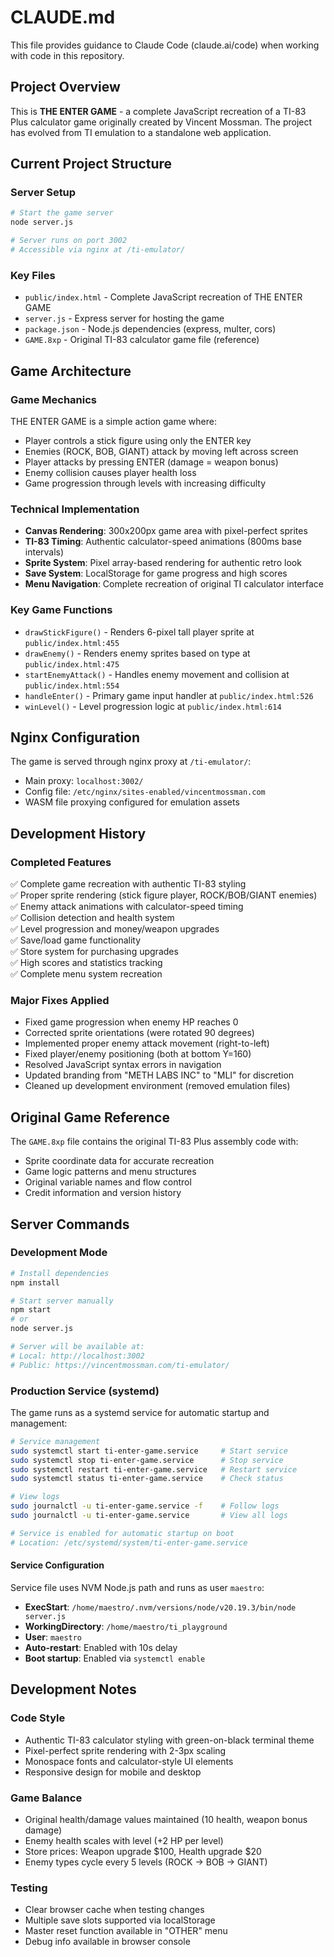 # CLAUDE.md

This file provides guidance to Claude Code (claude.ai/code) when working with code in this repository.

## Project Overview

This is **THE ENTER GAME** - a complete JavaScript recreation of a TI-83 Plus calculator game originally created by Vincent Mossman. The project has evolved from TI emulation to a standalone web application.

## Current Project Structure

### Server Setup
```bash
# Start the game server
node server.js

# Server runs on port 3002
# Accessible via nginx at /ti-emulator/
```

### Key Files
- `public/index.html` - Complete JavaScript recreation of THE ENTER GAME
- `server.js` - Express server for hosting the game
- `package.json` - Node.js dependencies (express, multer, cors)
- `GAME.8xp` - Original TI-83 calculator game file (reference)

## Game Architecture

### Game Mechanics
THE ENTER GAME is a simple action game where:
- Player controls a stick figure using only the ENTER key
- Enemies (ROCK, BOB, GIANT) attack by moving left across screen
- Player attacks by pressing ENTER (damage = weapon bonus)
- Enemy collision causes player health loss
- Game progression through levels with increasing difficulty

### Technical Implementation
- **Canvas Rendering**: 300x200px game area with pixel-perfect sprites
- **TI-83 Timing**: Authentic calculator-speed animations (800ms base intervals)
- **Sprite System**: Pixel array-based rendering for authentic retro look
- **Save System**: LocalStorage for game progress and high scores
- **Menu Navigation**: Complete recreation of original TI calculator interface

### Key Game Functions
- `drawStickFigure()` - Renders 6-pixel tall player sprite at `public/index.html:455`
- `drawEnemy()` - Renders enemy sprites based on type at `public/index.html:475`
- `startEnemyAttack()` - Handles enemy movement and collision at `public/index.html:554`
- `handleEnter()` - Primary game input handler at `public/index.html:526`
- `winLevel()` - Level progression logic at `public/index.html:614`

## Nginx Configuration

The game is served through nginx proxy at `/ti-emulator/`:
- Main proxy: `localhost:3002/` 
- Config file: `/etc/nginx/sites-enabled/vincentmossman.com`
- WASM file proxying configured for emulation assets

## Development History

### Completed Features
✅ Complete game recreation with authentic TI-83 styling  
✅ Proper sprite rendering (stick figure player, ROCK/BOB/GIANT enemies)  
✅ Enemy attack animations with calculator-speed timing  
✅ Collision detection and health system  
✅ Level progression and money/weapon upgrades  
✅ Save/load game functionality  
✅ Store system for purchasing upgrades  
✅ High scores and statistics tracking  
✅ Complete menu system recreation  

### Major Fixes Applied
- Fixed game progression when enemy HP reaches 0
- Corrected sprite orientations (were rotated 90 degrees)
- Implemented proper enemy attack movement (right-to-left)
- Fixed player/enemy positioning (both at bottom Y=160)
- Resolved JavaScript syntax errors in navigation
- Updated branding from "METH LABS INC" to "MLI" for discretion
- Cleaned up development environment (removed emulation files)

## Original Game Reference

The `GAME.8xp` file contains the original TI-83 Plus assembly code with:
- Sprite coordinate data for accurate recreation
- Game logic patterns and menu structures  
- Original variable names and flow control
- Credit information and version history

## Server Commands

### Development Mode
```bash
# Install dependencies
npm install

# Start server manually
npm start
# or
node server.js

# Server will be available at:
# Local: http://localhost:3002
# Public: https://vincentmossman.com/ti-emulator/
```

### Production Service (systemd)
The game runs as a systemd service for automatic startup and management:

```bash
# Service management
sudo systemctl start ti-enter-game.service     # Start service
sudo systemctl stop ti-enter-game.service      # Stop service  
sudo systemctl restart ti-enter-game.service   # Restart service
sudo systemctl status ti-enter-game.service    # Check status

# View logs
sudo journalctl -u ti-enter-game.service -f    # Follow logs
sudo journalctl -u ti-enter-game.service       # View all logs

# Service is enabled for automatic startup on boot
# Location: /etc/systemd/system/ti-enter-game.service
```

#### Service Configuration
Service file uses NVM Node.js path and runs as user `maestro`:
- **ExecStart**: `/home/maestro/.nvm/versions/node/v20.19.3/bin/node server.js`
- **WorkingDirectory**: `/home/maestro/ti_playground`
- **User**: `maestro`
- **Auto-restart**: Enabled with 10s delay
- **Boot startup**: Enabled via `systemctl enable`

## Development Notes

### Code Style
- Authentic TI-83 calculator styling with green-on-black terminal theme
- Pixel-perfect sprite rendering with 2-3px scaling
- Monospace fonts and calculator-style UI elements
- Responsive design for mobile and desktop

### Game Balance
- Original health/damage values maintained (10 health, weapon bonus damage)
- Enemy health scales with level (+2 HP per level)
- Store prices: Weapon upgrade $100, Health upgrade $20
- Enemy types cycle every 5 levels (ROCK → BOB → GIANT)

### Testing
- Clear browser cache when testing changes
- Multiple save slots supported via localStorage
- Master reset function available in "OTHER" menu
- Debug info available in browser console